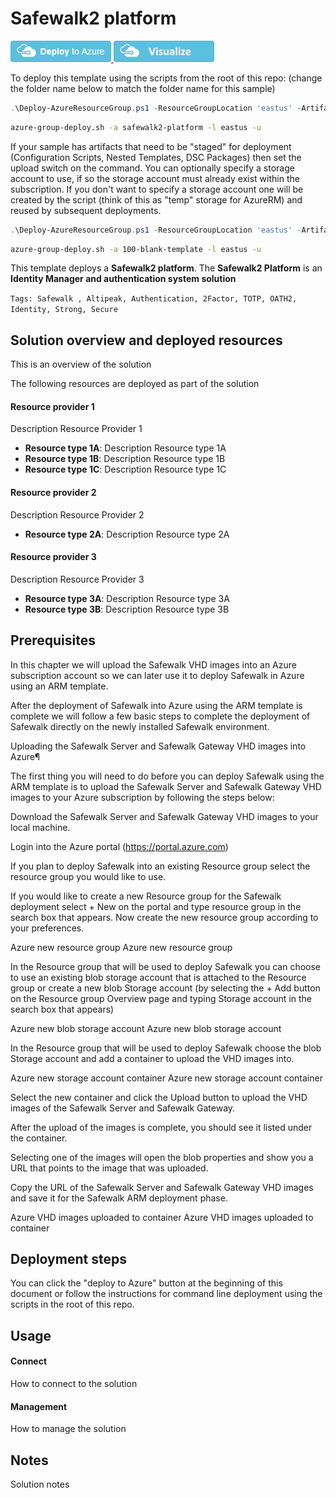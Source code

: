 # Safewalk2 platform

<a href="https://portal.azure.com/#create/Microsoft.Template/uri/https%3A%2F%2Fraw.githubusercontent.com%2FAzure%2Fazure-quickstart-templates%2Fmaster%2F100-blank-template%2Fazuredeploy.json" target="_blank">
<img src="https://raw.githubusercontent.com/Azure/azure-quickstart-templates/master/1-CONTRIBUTION-GUIDE/images/deploytoazure.png"/>
</a>
<a href="http://armviz.io/#/?load=https%3A%2F%2Fraw.githubusercontent.com%2FAzure%2Fazure-quickstart-templates%2Fmaster%2F100-blank-template%2Fazuredeploy.json" target="_blank">
<img src="https://raw.githubusercontent.com/Azure/azure-quickstart-templates/master/1-CONTRIBUTION-GUIDE/images/visualizebutton.png"/>
</a>

To deploy this template using the scripts from the root of this repo: (change the folder name below to match the folder name for this sample)

```PowerShell
.\Deploy-AzureResourceGroup.ps1 -ResourceGroupLocation 'eastus' -ArtifactsStagingDirectory 'safewalk2-platform'
```
```bash
azure-group-deploy.sh -a safewalk2-platform -l eastus -u
```
If your sample has artifacts that need to be "staged" for deployment (Configuration Scripts, Nested Templates, DSC Packages) then set the upload switch on the command.
You can optionally specify a storage account to use, if so the storage account must already exist within the subscription.  If you don't want to specify a storage account
one will be created by the script (think of this as "temp" storage for AzureRM) and reused by subsequent deployments.

```PowerShell
.\Deploy-AzureResourceGroup.ps1 -ResourceGroupLocation 'eastus' -ArtifactsStagingDirectory '100-blank-template' -UploadArtifacts 
```
```bash
azure-group-deploy.sh -a 100-blank-template -l eastus -u
```

This template deploys a **Safewalk2 platform**. The **Safewalk2 Platform** is an **Identity Manager and authentication system solution**

`Tags: Safewalk , Altipeak, Authentication, 2Factor, TOTP, OATH2, Identity, Strong, Secure`

## Solution overview and deployed resources

This is an overview of the solution

The following resources are deployed as part of the solution

#### Resource provider 1

Description Resource Provider 1

+ **Resource type 1A**: Description Resource type 1A
+ **Resource type 1B**: Description Resource type 1B
+ **Resource type 1C**: Description Resource type 1C

#### Resource provider 2

Description Resource Provider 2

+ **Resource type 2A**: Description Resource type 2A

#### Resource provider 3

Description Resource Provider 3

+ **Resource type 3A**: Description Resource type 3A
+ **Resource type 3B**: Description Resource type 3B

## Prerequisites

In this chapter we will upload the Safewalk VHD images into an Azure subscription account so we can later use it to deploy Safewalk in Azure using an ARM template.

After the deployment of Safewalk into Azure using the ARM template is complete we will follow a few basic steps to complete the deployment of Safewalk directly on the newly installed Safewalk environment.

Uploading the Safewalk Server and Safewalk Gateway VHD images into Azure¶

The first thing you will need to do before you can deploy Safewalk using the ARM template is to upload the Safewalk Server and Safewalk Gateway VHD images to your Azure subscription by following the steps below:

Download the Safewalk Server and Safewalk Gateway VHD images to your local machine.

Login into the Azure portal (https://portal.azure.com)

If you plan to deploy Safewalk into an existing Resource group select the resource group you would like to use.

If you would like to create a new Resource group for the Safewalk deployment select + New on the portal and type resource group in the search box that appears. Now create the new resource group according to your preferences.

Azure new resource group
Azure new resource group

In the Resource group that will be used to deploy Safewalk you can choose to use an existing blob storage account that is attached to the Resource group or create a new blob Storage account (by selecting the + Add button on the Resource group Overview page and typing Storage account in the search box that appears)

Azure new blob storage account
Azure new blob storage account

In the Resource group that will be used to deploy Safewalk choose the blob Storage account and add a container to upload the VHD images into.

Azure new storage account container
Azure new storage account container

Select the new container and click the Upload button to upload the VHD images of the Safewalk Server and Safewalk Gateway.

After the upload of the images is complete, you should see it listed under the container.

Selecting one of the images will open the blob properties and show you a URL that points to the image that was uploaded.

Copy the URL of the Safewalk Server and Safewalk Gateway VHD images and save it for the Safewalk ARM deployment phase.

Azure VHD images uploaded to container
Azure VHD images uploaded to container

## Deployment steps

You can click the "deploy to Azure" button at the beginning of this document or follow the instructions for command line deployment using the scripts in the root of this repo.

## Usage

#### Connect

How to connect to the solution

#### Management

How to manage the solution

## Notes

Solution notes